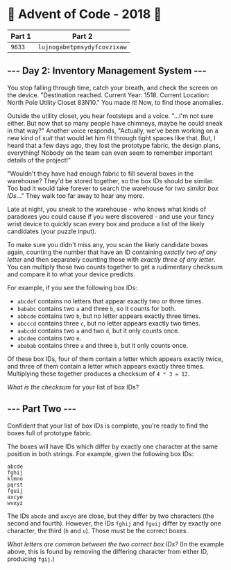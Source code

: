 # 🎄 Advent of Code - 2018 🎄
| Part 1 | Part 2 |
| ------ | ------ |
| `9633` | `lujnogabetpmsydyfcovzixaw` |

<h2>--- Day 2: Inventory Management System ---</h2><p>You stop falling through time, catch your breath, and check the screen on the device. "Destination reached. Current Year: 1518. Current Location: North Pole Utility Closet 83N10." You made it! Now, to find those anomalies.</p>
<p>Outside the utility closet, you hear footsteps and a voice. "...I'm not sure either. But now that <span title="This is, in fact, roughly when chimneys became common in houses.">so many people have chimneys</span>, maybe he could sneak in that way?" Another voice responds, "Actually, we've been working on a new kind of <em>suit</em> that would let him fit through tight spaces like that. But, I heard that a few days ago, they lost the prototype fabric, the design plans, everything! Nobody on the team can even seem to remember important details of the project!"</p>
<p>"Wouldn't they have had enough fabric to fill several boxes in the warehouse? They'd be stored together, so the box IDs should be similar. Too bad it would take forever to search the warehouse for <em>two similar box IDs</em>..." They walk too far away to hear any more.</p>
<p>Late at night, you sneak to the warehouse - who knows what kinds of paradoxes you could cause if you were discovered - and use your fancy wrist device to quickly scan every box and produce a list of the likely candidates (your puzzle input).</p>
<p>To make sure you didn't miss any, you scan the likely candidate boxes again, counting the number that have an ID containing <em>exactly two of any letter</em> and then separately counting those with <em>exactly three of any letter</em>. You can multiply those two counts together to get a rudimentary checksum and compare it to what your device predicts.</p>
<p>For example, if you see the following box IDs:</p>
<ul>
<li><code>abcdef</code> contains no letters that appear exactly two or three times.</li>
<li><code>bababc</code> contains two <code>a</code> and three <code>b</code>, so it counts for both.</li>
<li><code>abbcde</code> contains two <code>b</code>, but no letter appears exactly three times.</li>
<li><code>abcccd</code> contains three <code>c</code>, but no letter appears exactly two times.</li>
<li><code>aabcdd</code> contains two <code>a</code> and two <code>d</code>, but it only counts once.</li>
<li><code>abcdee</code> contains two <code>e</code>.</li>
<li><code>ababab</code> contains three <code>a</code> and three <code>b</code>, but it only counts once.</li>
</ul>
<p>Of these box IDs, four of them contain a letter which appears exactly twice, and three of them contain a letter which appears exactly three times. Multiplying these together produces a checksum of <code>4 * 3 = 12</code>.</p>
<p><em>What is the checksum</em> for your list of box IDs?</p>

<h2 id="part2">--- Part Two ---</h2><p>Confident that your list of box IDs is complete, you're ready to find the boxes full of prototype fabric.</p>
<p>The boxes will have IDs which differ by exactly one character at the same position in both strings. For example, given the following box IDs:</p>
<pre><code>abcde
fghij
klmno
pqrst
fguij
axcye
wvxyz
</code></pre>
<p>The IDs <code>abcde</code> and <code>axcye</code> are close, but they differ by two characters (the second and fourth). However, the IDs <code>fghij</code> and <code>fguij</code> differ by exactly one character, the third (<code>h</code> and <code>u</code>). Those must be the correct boxes.</p>
<p><em>What letters are common between the two correct box IDs?</em> (In the example above, this is found by removing the differing character from either ID, producing <code>fgij</code>.)</p>
